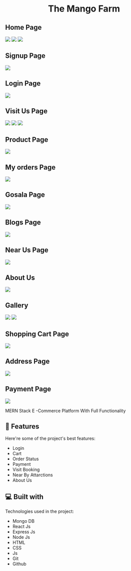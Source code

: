 <h1 align="center" id="title">The Mango Farm</h1>
<h2> Home Page</h2>
<img src="https://drive.usercontent.google.com/download?id=1DRIbGYf39jNYdMcyajcmaePTx321yOqW&authuser=0" style="max-width: 100%; height: auto;" /> 
<img src="https://drive.usercontent.google.com/download?id=14jHfkQUhXbkxSV3VPugyAT-GpZuT6Z2o&authuser=0" style="max-width: 100%; height: auto;" /> 
<img src="https://drive.usercontent.google.com/download?id=1vZmEGps7lbFzYExDNQTuHFJYbZCfMreN&authuser=0" style="max-width: 100%; height: auto;" /> 

<h2> Signup Page </h2>
<img src="https://drive.usercontent.google.com/download?id=1_9brN5AmSVHaf8ntf9-E9kfXe5uXWC57&authuser=0" style="max-width: 100%; height: auto;" /> 
<h2>Login Page</h2>
<img src="https://drive.usercontent.google.com/download?id=1_9brN5AmSVHaf8ntf9-E9kfXe5uXWC57&authuser=0" style="max-width: 100%; height: auto;" /> 
<h2> Visit Us Page</h2>
<img src="https://drive.usercontent.google.com/download?id=1rKy2sI2lAwNatHvG4EYk8Z9qJEuDOyNY&authuser=0" style="max-width: 100%; height: auto;" /> 
<img src="https://drive.usercontent.google.com/download?id=1IO98IjkCPqw6tz1dsfp7h1tsjJQX85Ci&authuser=0" style="max-width: 100%; height: auto;" /> 
<img src="https://drive.usercontent.google.com/download?id=1v5C3oqbQm-nvOauPBW4xBTZV846DMrSA&authuser=0" style="max-width: 100%; height: auto;" /> 
<h2>Product Page</h2>
<img src="https://drive.usercontent.google.com/download?id=1ouPs_34SIx_fAy1H3yYNrWFrGwA_AMwu&authuser=0" style="max-width: 100%; height: auto;" /> 
<h2> My orders Page </h2>
<img src="https://drive.usercontent.google.com/download?id=1oXhDwdFsPI77rdTp_af-R7jVajnjZFhN&authuser=0" style="max-width: 100%; height: auto;" /> 
<h2>Gosala Page</h2>
<img src="https://drive.usercontent.google.com/download?id=1WKtEwcO7Kxf5tePxJ0HIeQzKoZ5r55Xh&authuser=0" style="max-width: 100%; height: auto;" /> 
<h2> Blogs Page</h2>
<img src="https://drive.usercontent.google.com/download?id=1bosh8rBjGl3P3s3HZiF2uVcIigs_I38Z&authuser=0" style="max-width: 100%; height: auto;" /> 
<h2>Near Us Page</h2>
<img src="https://drive.usercontent.google.com/download?id=1_s9qx_xQch7kkXD02ktey2TGQPLlqdK2&authuser=0" style="max-width: 100%; height: auto;" /> 
<h2>About Us</h2>
<img src="https://drive.usercontent.google.com/download?id=1gu8hWUVFAKx21SCwbsPk74j3BZMAWI3P&authuser=0" style="max-width: 100%; height: auto;" /> 
<h2>Gallery</h2>
<img src="https://drive.usercontent.google.com/download?id=1covUinZ_J9S2P9glk0wad56aExhLOZnM&authuser=0" style="max-width: 100%; height: auto;" /> 
<img src="https://drive.usercontent.google.com/download?id=1_fRnfqWGFvUe9mdhxO7dV6RvxBqZMFxd&authuser=0" style="max-width: 100%; height: auto;" /> 
<h2>Shopping Cart Page</h2>
<img src="https://drive.usercontent.google.com/download?id=1b2UVaovk_baqs1I_mOf-LitVyjf2ab5Y&authuser=0" style="max-width: 100%; height: auto;" /> 
<h2>Address Page</h2>
<img src="https://drive.usercontent.google.com/download?id=1QXCiaEvHFCtuT-AY4hsC4UZCAe6ry4PS&authuser=0" style="max-width: 100%; height: auto;" /> 
<h2>Payment Page</h2>
<img src="https://drive.usercontent.google.com/download?id=1qwg7qgK_mE-14rtL8s5pjnErhmbBCdRV&authuser=0" style="max-width: 100%; height: auto;" /> 


<p id="description">MERN Stack E -Commerce Platform With Full Functionality</p>


  
  
<h2>🧐 Features</h2>

Here're some of the project's best features:

*   Login
*   Cart
*   Order Status
*   Payment
*   Visit Booking
*   Near By Attarctions
*   About Us

  
  
<h2>💻 Built with</h2>

Technologies used in the project:

*   Mongo DB
*   React Js
*   Express Js
*   Node Js
*   HTML
*   CSS
*   Js
*   Git
*   Github
